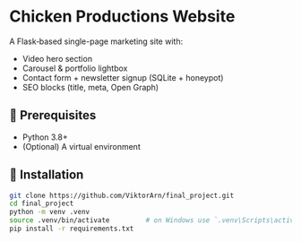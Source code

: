# Chicken Productions Website

A Flask‐based single-page marketing site with:
- Video hero section
- Carousel & portfolio lightbox
- Contact form + newsletter signup (SQLite + honeypot)
- SEO blocks (title, meta, Open Graph)

## 🔧 Prerequisites

- Python 3.8+  
- (Optional) A virtual environment

## 🚀 Installation

```bash
git clone https://github.com/ViktorArn/final_project.git
cd final_project
python -m venv .venv
source .venv/bin/activate         # on Windows use `.venv\Scripts\activate`
pip install -r requirements.txt
